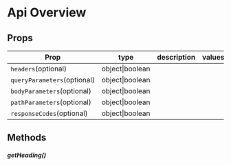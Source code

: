 # Api Overview




## Props

| Prop | type | description | values |
| ---- | ---- | ----------- | ------ |
| `headers`<span>(optional)</span> | object\|boolean |  |  |
| `queryParameters`<span>(optional)</span> | object\|boolean |  |  |
| `bodyParameters`<span>(optional)</span> | object\|boolean |  |  |
| `pathParameters`<span>(optional)</span> | object\|boolean |  |  |
| `responseCodes`<span>(optional)</span> | object\|boolean |  |  |

## Methods

##### getHeading()
